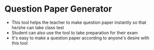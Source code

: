 # Question Paper Generator

- This tool helps the teacher to make question paper instantly so that he/she can take class test
- Student can also use the tool to take preparation for their exam
- It's easy to make a question paper according to anyone's desire with this tool
